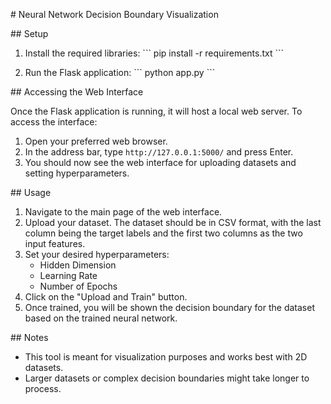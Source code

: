 \# Neural Network Decision Boundary Visualization

\## Setup

1. Install the required libraries:
\```
pip install -r requirements.txt
\```

2. Run the Flask application:
\```
python app.py
\```

\## Accessing the Web Interface

Once the Flask application is running, it will host a local web server. To access the interface:

1. Open your preferred web browser.
2. In the address bar, type `http://127.0.0.1:5000/` and press Enter.
3. You should now see the web interface for uploading datasets and setting hyperparameters.

\## Usage

1. Navigate to the main page of the web interface.
2. Upload your dataset. The dataset should be in CSV format, with the last column being the target labels and the first two columns as the two input features.
3. Set your desired hyperparameters:
   - Hidden Dimension
   - Learning Rate
   - Number of Epochs
4. Click on the "Upload and Train" button.
5. Once trained, you will be shown the decision boundary for the dataset based on the trained neural network.

\## Notes

- This tool is meant for visualization purposes and works best with 2D datasets.
- Larger datasets or complex decision boundaries might take longer to process.
